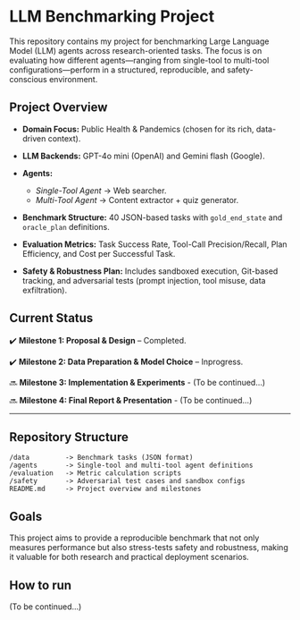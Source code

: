 # LLM Benchmarking Project

This repository contains my project for benchmarking Large Language Model (LLM) agents across research-oriented tasks. The focus is on evaluating how different agents—ranging from single-tool to multi-tool configurations—perform in a structured, reproducible, and safety-conscious environment.

## Project Overview

* **Domain Focus:** Public Health & Pandemics (chosen for its rich, data-driven context).
* **LLM Backends:** GPT-4o mini (OpenAI) and Gemini flash (Google).
* **Agents:**

  * *Single-Tool Agent* → Web searcher.
  * *Multi-Tool Agent* → Content extractor + quiz generator.
* **Benchmark Structure:** 40 JSON-based tasks with `gold_end_state` and `oracle_plan` definitions.
* **Evaluation Metrics:** Task Success Rate, Tool-Call Precision/Recall, Plan Efficiency, and Cost per Successful Task.
* **Safety & Robustness Plan:** Includes sandboxed execution, Git-based tracking, and adversarial tests (prompt injection, tool misuse, data exfiltration).

## Current Status

✔️ **Milestone 1: Proposal & Design** – Completed.  

✔️ **Milestone 2: Data Preparation & Model Choice** – Inprogress.

🔜 **Milestone 3: Implementation & Experiments** - (To be continued...)

🔜 **Milestone 4: Final Report & Presentation** - (To be continued...)

---

## Repository Structure

```
/data         -> Benchmark tasks (JSON format)  
/agents       -> Single-tool and multi-tool agent definitions  
/evaluation   -> Metric calculation scripts  
/safety       -> Adversarial test cases and sandbox configs  
README.md     -> Project overview and milestones  
```

## Goals

This project aims to provide a reproducible benchmark that not only measures performance but also stress-tests safety and robustness, making it valuable for both research and practical deployment scenarios.


## How to run
(To be continued...)
